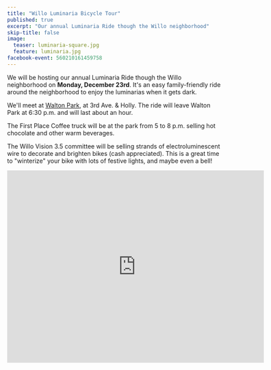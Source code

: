 ```yaml
---
title: "Willo Luminaria Bicycle Tour"
published: true
excerpt: "Our annual Luminaria Ride though the Willo neighborhood"
skip-title: false
image:
  teaser: luminaria-square.jpg
  feature: luminaria.jpg
facebook-event: 560210161459758
---
```


We will be hosting our annual Luminaria Ride though the Willo neighborhood on **Monday, December 23rd**.
It's an easy family-friendly ride around the neighborhood to enjoy the luminarias when it gets dark.

We'll meet at [Walton Park](https://goo.gl/maps/H2fsV4sbJQt), at 3rd Ave. & Holly. The ride will leave Walton Park at 6:30 p.m. and will last about an hour.

The First Place Coffee truck will be at the park from 5 to 8 p.m. selling hot chocolate and other warm beverages.

The Willo Vision 3.5 committee will be selling strands of electroluminescent wire to decorate and brighten bikes (cash appreciated). This is a great time to "winterize" your bike with lots of festive lights, and maybe even a bell!

<iframe
src="https://www.google.com/maps/embed?pb=!1m18!1m12!1m3!1d3328.1823110358373!2d-112.08044658418035!3d33.47060395560208!2m3!1f0!2f0!3f0!3m2!1i1024!2i768!4f13.1!3m3!1m2!1s0x872b124411fb02c1%3A0x73aa262fba4fd414!2sWest+Holly+Street+%26+3rd+Avenue%2C+Phoenix%2C+AZ+85003!5e0!3m2!1sen!2sus!4v1542907933660"
width="600" height="450" frameborder="0" style="border:0"
allowfullscreen></iframe>
